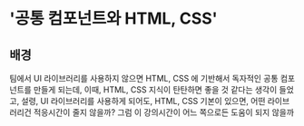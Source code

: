 

# '공통 컴포넌트와 HTML, CSS' 

## 배경
팀에서 UI 라이브러리를 사용하지 않으면 HTML, CSS 에 기반해서 독자적인 공통 컴포넌트를 만들게 되는데, 
이때, HTML, CSS 지식이 탄탄하면 좋을 것 같다는 생각이 들었고, 
설령, UI 라이브러리를 사용하게 되어도, HTML, CSS 기본이 있으면, 어떤 라이브러리건 적응시간이 줄지 않을까? 
그럼 이 강의시간이 어느 쪽으로든 도움이 되지 않을까
